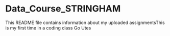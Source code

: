 # Data_Course_STRINGHAM
This README file contains information about my uploaded assignmentsThis is my first time in a coding class
Go Utes
